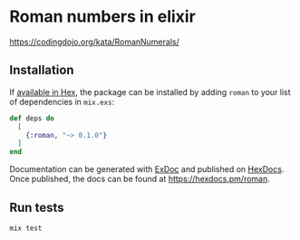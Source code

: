 # Roman numbers in elixir

https://codingdojo.org/kata/RomanNumerals/

## Installation

If [available in Hex](https://hex.pm/docs/publish), the package can be installed
by adding `roman` to your list of dependencies in `mix.exs`:

```elixir
def deps do
  [
    {:roman, "~> 0.1.0"}
  ]
end
```

Documentation can be generated with [ExDoc](https://github.com/elixir-lang/ex_doc)
and published on [HexDocs](https://hexdocs.pm). Once published, the docs can
be found at <https://hexdocs.pm/roman>.

## Run tests
```
mix test
```
